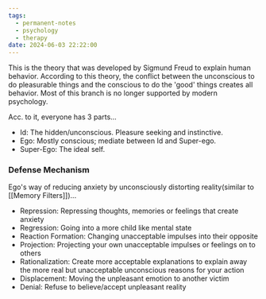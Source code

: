 ```yaml
---
tags:
  - permanent-notes
  - psychology 
  - therapy 
date: 2024-06-03 22:22:00
---
```


This is the theory that was developed by Sigmund Freud to explain human behavior. According to this theory, the conflict between the unconscious to do pleasurable things and the conscious to do the 'good' things creates all behavior. Most of this branch is no longer supported by modern psychology. 

Acc. to it, everyone has 3 parts...

- Id: The hidden/unconscious. Pleasure seeking and instinctive.
- Ego: Mostly conscious; mediate between Id and Super-ego.
- Super-Ego: The ideal self.

### Defense Mechanism

Ego's way of reducing anxiety by unconsciously distorting reality(similar to [[Memory Filters]])...

- Repression: Repressing thoughts, memories or feelings that create anxiety
- Regression: Going into a more child like mental state
- Reaction Formation: Changing unacceptable impulses into their opposite
- Projection: Projecting your own unacceptable impulses or feelings on to others
- Rationalization: Create more acceptable explanations to explain away the more real but unacceptable unconscious reasons for your action
- Displacement: Moving the unpleasant emotion to another victim
- Denial: Refuse to believe/accept unpleasant reality